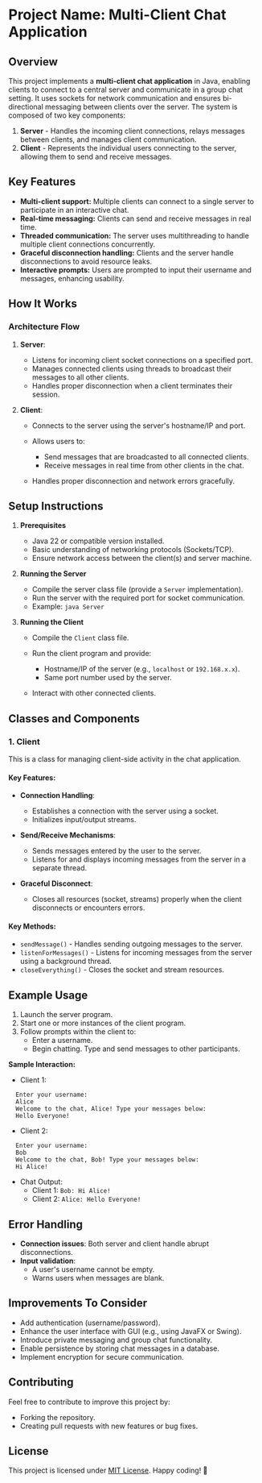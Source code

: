 # Project Name: Multi-Client Chat Application
## Overview
This project implements a **multi-client chat application** in Java, enabling clients to connect to a central server and communicate in a group chat setting. It uses sockets for network communication and ensures bi-directional messaging between clients over the server.
The system is composed of two key components:
1. **Server** - Handles the incoming client connections, relays messages between clients, and manages client communication.
2. **Client** - Represents the individual users connecting to the server, allowing them to send and receive messages.

## Key Features
- **Multi-client support:** Multiple clients can connect to a single server to participate in an interactive chat.
- **Real-time messaging:** Clients can send and receive messages in real time.
- **Threaded communication:** The server uses multithreading to handle multiple client connections concurrently.
- **Graceful disconnection handling:** Clients and the server handle disconnections to avoid resource leaks.
- **Interactive prompts:** Users are prompted to input their username and messages, enhancing usability.

## How It Works
### Architecture Flow
1. **Server**:
    - Listens for incoming client socket connections on a specified port.
    - Manages connected clients using threads to broadcast their messages to all other clients.
    - Handles proper disconnection when a client terminates their session.

2. **Client**:
    - Connects to the server using the server's hostname/IP and port.
    - Allows users to:
        - Send messages that are broadcasted to all connected clients.
        - Receive messages in real time from other clients in the chat.

    - Handles proper disconnection and network errors gracefully.

## Setup Instructions
1. **Prerequisites**
    - Java 22 or compatible version installed.
    - Basic understanding of networking protocols (Sockets/TCP).
    - Ensure network access between the client(s) and server machine.

2. **Running the Server**
    - Compile the server class file (provide a `Server` implementation).
    - Run the server with the required port for socket communication.
    - Example: `java Server`

3. **Running the Client**
    - Compile the `Client` class file.
    - Run the client program and provide:
        - Hostname/IP of the server (e.g., `localhost` or `192.168.x.x`).
        - Same port number used by the server.

    - Interact with other connected clients.

## Classes and Components
### 1. **Client**
This is a class for managing client-side activity in the chat application.
#### Key Features:
- **Connection Handling**:
    - Establishes a connection with the server using a socket.
    - Initializes input/output streams.

- **Send/Receive Mechanisms**:
    - Sends messages entered by the user to the server.
    - Listens for and displays incoming messages from the server in a separate thread.

- **Graceful Disconnect**:
    - Closes all resources (socket, streams) properly when the client disconnects or encounters errors.

#### Key Methods:
- `sendMessage()` - Handles sending outgoing messages to the server.
- `listenForMessages()` - Listens for incoming messages from the server using a background thread.
- `closeEverything()` - Closes the socket and stream resources.

## Example Usage
1. Launch the server program.
2. Start one or more instances of the client program.
3. Follow prompts within the client to:
    - Enter a username.
    - Begin chatting. Type and send messages to other participants.

**Sample Interaction:**
- Client 1:
``` 
  Enter your username:
  Alice
  Welcome to the chat, Alice! Type your messages below:
  Hello Everyone!
```
- Client 2:
``` 
  Enter your username:
  Bob
  Welcome to the chat, Bob! Type your messages below:
  Hi Alice!
```
- Chat Output:
    - Client 1: `Bob: Hi Alice!`
    - Client 2: `Alice: Hello Everyone!`

## Error Handling
- **Connection issues**: Both server and client handle abrupt disconnections.
- **Input validation**:
    - A user's username cannot be empty.
    - Warns users when messages are blank.

## Improvements To Consider
- Add authentication (username/password).
- Enhance the user interface with GUI (e.g., using JavaFX or Swing).
- Introduce private messaging and group chat functionality.
- Enable persistence by storing chat messages in a database.
- Implement encryption for secure communication.

## Contributing
Feel free to contribute to improve this project by:
- Forking the repository.
- Creating pull requests with new features or bug fixes.

## License
This project is licensed under [MIT License]().
Happy coding! 🎉
